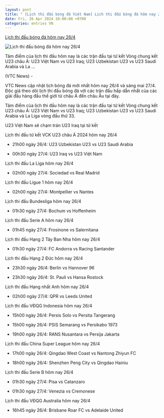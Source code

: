 ```yaml
---
layout: post
title: " [Lịch thi đấu bóng đá Việt Nam] Lịch thi đấu bóng đá hôm nay 26/4"
date: Fri, 26 Apr 2024 10:00:00 +0700
categories: entries VN
---
```

[Lịch thi đấu bóng đá hôm nay 26/4](https://vtcnews.vn/lich-thi-dau-bong-da-hom-nay-ngay-26-4-moi-nhat-ar867464.html)

![Lịch thi đấu bóng đá hôm nay 26/4](http://cdn-i.vtcnews.vn/resize/rVC6Y1xkWsRdQ-GPA_d-vQ2/upload/2024/04/25/u23-viet-nam-vo-hoang-minh-khoa-4-16475258-17423026.jpeg)

Tâm điểm của lịch thi đấu hôm nay là các trận đấu tại tứ kết Vòng chung kết U23 châu Á: U23 Việt Nam vs U23 Iraq; U23 Uzbekistan U23 vs U23 Saudi Arabia và La ...

(VTC News) -

VTC News cập nhật lịch bóng đá mới nhất hôm nay 26/4 và sáng mai 27/4. Độc giả theo dõi lịch thi đấu bóng đá với các trận đấu hấp dẫn nhất của các giải đấu hàng đầu thế giới từ châu Á đến châu Âu tại đây.

Tâm điểm của lịch thi đấu hôm nay là các trận đấu tại tứ kết Vòng chung kết U23 châu Á: U23 Việt Nam vs U23 Iraq; U23 Uzbekistan U23 vs U23 Saudi Arabia và La Liga vòng đấu thứ 33.

U23 Việt Nam sẽ chạm trán U23 Iraq tại tứ kết

Lịch thi đấu tứ kết VCK U23 châu Á 2024 hôm nay 26/4

- 21h00 ngày 26/4: U23 Uzbekistan U23 vs U23 Saudi Arabia

- 00h30 ngày 27/4: U23 Iraq vs U23 Việt Nam

Lịch thi đấu La Liga hôm nay 26/4

- 02h00 ngày 27/4: Sociedad vs Real Madrid

Lịch thi đấu Ligue 1 hôm nay 26/4

- 02h00 ngày 27/4: Montpellier vs Nantes

Lịch thi đấu Bundesliga hôm nay 26/4

- 01h30 ngày 27/4: Bochum vs Hoffenheim

Lịch thi đấu Serie A hôm nay 26/4

- 01h45 ngày 27/4: Frosinone vs Salernitana

Lịch thi đấu Hạng 2 Tây Ban Nha hôm nay 26/4

- 01h30 ngày 27/4: FC Andorra vs Racing Santander

Lịch thi đấu Hạng 2 Đức hôm nay 26/4

- 23h30 ngày 26/4: Berlin vs Hannover 96

- 23h30 ngày 26/4: St. Pauli vs Hansa Rostock

Lịch thi đấu Hạng nhất Anh hôm nay 26/4

- 02h00 ngày 27/4: QPR vs Leeds United

Lịch thi đấu VĐQG Indonesia hôm nay 26/4

- 15h00 ngày 26/4: Persis Solo vs Persita Tangerang

- 15h00 ngày 26/4: PSIS Semarang vs Persikabo 1973

- 19h00 ngày 26/4: RANS Nusantara vs Persija Jakarta

Lịch thi đấu China Super League hôm nay 26/4

- 17h00 ngày 26/4: Qingdao West Coast vs Nantong Zhiyun FC

- 18h00 ngày 26/4: Shenzhen Peng City vs Qingdao Hainiu

Lịch thi đấu Serie B hôm nay 26/4

- 01h30 ngày 27/4: Pisa vs Catanzaro

- 01h30 ngày 27/4: Venezia vs Cremonese

Lịch thi đấu VĐQG Australia hôm nay 26/4

- 16h45 ngày 26/4: Brisbane Roar FC vs Adelaide United

